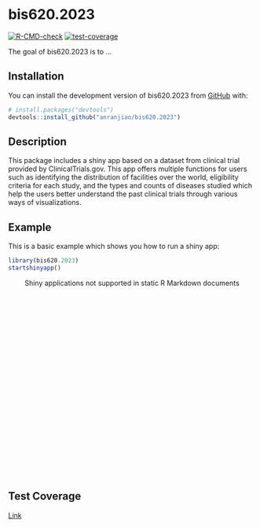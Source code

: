 
<!-- README.md is generated from README.Rmd. Please edit that file -->

# bis620.2023

<!-- badges: start -->

[![R-CMD-check](https://github.com/anranjiao/bis620.2023/actions/workflows/R-CMD-check.yaml/badge.svg)](https://github.com/anranjiao/bis620.2023/actions/workflows/R-CMD-check.yaml)
[![test-coverage](https://github.com/anranjiao/bis620.2023/actions/workflows/test-coverage.yaml/badge.svg)](https://github.com/anranjiao/bis620.2023/actions/workflows/test-coverage.yaml)
<!-- badges: end -->

The goal of bis620.2023 is to …

## Installation

You can install the development version of bis620.2023 from
[GitHub](https://github.com/) with:

``` r
# install.packages("devtools")
devtools::install_github("anranjiao/bis620.2023")
```

## Description

This package includes a shiny app based on a dataset from clinical trial
provided by ClinicalTrials.gov. This app offers multiple functions for
users such as identifying the distribution of facilities over the world,
eligibility criteria for each study, and the types and counts of
diseases studied which help the users better understand the past
clinical trials through various ways of visualizations.

## Example

This is a basic example which shows you how to run a shiny app:

``` r
library(bis620.2023)
startshinyapp()
```

<div style="width: 100% ; height: 400px ; text-align: center; box-sizing: border-box; -moz-box-sizing: border-box; -webkit-box-sizing: border-box;" class="muted well">Shiny applications not supported in static R Markdown documents</div>

## Test Coverage

[Link](https://github.com/anranjiao/bis620.2023/actions/runs/7082905028)
